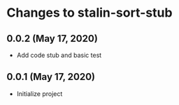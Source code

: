 # Changes to stalin-sort-stub

## 0.0.2 (May 17, 2020)
- Add code stub and basic test

## 0.0.1 (May 17, 2020)
- Initialize project

